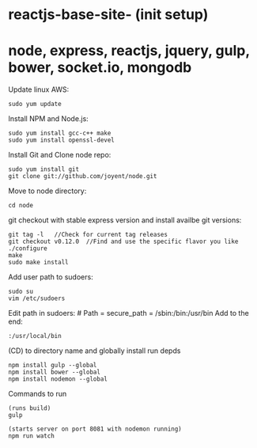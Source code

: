 # reactjs-base-site- (init setup)
# node, express, reactjs, jquery, gulp, bower, socket.io, mongodb

Update linux AWS:

    sudo yum update

Install NPM and Node.js:

    sudo yum install gcc-c++ make
    sudo yum install openssl-devel
    
Install Git and Clone node repo:

    sudo yum install git 
    git clone git://github.com/joyent/node.git

Move to node directory:

    cd node
    
git checkout with stable express version and install availbe git versions:

    git tag -l   //Check for current tag releases
    git checkout v0.12.0  //Find and use the specific flavor you like
    ./configure 
    make 
    sudo make install

Add user path to sudoers:

    sudo su
    vim /etc/sudoers
    
Edit path in sudoers: # Path = secure_path = /sbin:/bin:/usr/bin 
Add to the end:

    :/usr/local/bin

(CD) to directory name and globally install run depds
    
    npm install gulp --global
    npm install bower --global
    npm install nodemon --global

Commands to run
    
    (runs build)
    gulp
    
    (starts server on port 8081 with nodemon running)
    npm run watch

